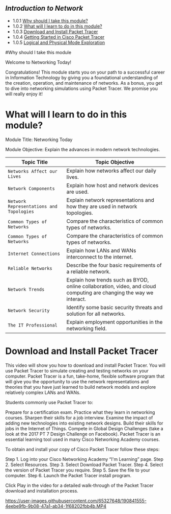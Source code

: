 
## _Introduction to Network_

  * 1.0.1 [Why should I take this module?](#why-should-i-take-this-module)
  * 1.0.2 [What will I learn to do in this module?](#what-will-i-learn-to-do-in-this-module)
  * 1.0.3 [Download and Install Packet Tracer](#Download-and-Install-Packet-Tracer)
  * 1.0.4 [Getting Started in Cisco Packet Tracer](https://github.com/bembenk18/CCNA/blob/main/NetToday/1-0-4.md)
  * 1.0.5 [Logical and Physical Mode Exploration](https://github.com/bembenk18/CCNA/blob/main/NetToday/1-0-5.md)
    
    
    
   
#Why should I take this module


Welcome to Networking Today!

Congratulations! This module starts you on your path to a successful career in Information Technology by giving you a foundational understanding of the creation, operation, and maintenance of networks. As a bonus, you get to dive into networking simulations using Packet Tracer. We promise you will really enjoy it!







# What will I learn to do in this module?

Module Title: Networking Today

Module Objective: Explain the advances in modern network technologies.

 Topic Title                    | Topic Objective                     |  
| -------------                 | -------------                       | 
| `Networks Affect our Lives`   | Explain how networks affect our daily lives.         |
| `Network Components `         | Explain how host and network devices are used.       |
| `Network Representations and Topologies` |	Explain network representations and how they are used in network topologies. |
| `Common Types of Networks`    |	Compare the characteristics of common types of networks. |
|`Common Types of Networks`| Compare the characteristics of common types of networks.|
| `Internet Connections` | Explain how LANs and WANs interconnect to the internet. |
|`Reliable Networks`|Describe the four basic requirements of a reliable network.|
|`Network Trends`|Explain how trends such as BYOD, online collaboration, video, and cloud computing are changing the way we interact.|
|`Network Security`|Identify some basic security threats and solution for all networks.|
|`The IT Professional`|Explain employment opportunities in the networking field.|




# Download and Install Packet Tracer


This video will show you how to download and install Packet Tracer. You will use Packet Tracer to simulate creating and testing networks on your computer. Packet Tracer is a fun, take-home, flexible software program that will give you the opportunity to use the network representations and theories that you have just learned to build network models and explore relatively complex LANs and WANs.

Students commonly use Packet Tracer to:

Prepare for a certification exam.
Practice what they learn in networking courses.
Sharpen their skills for a job interview.
Examine the impact of adding new technologies into existing network designs.
Build their skills for jobs in the Internet of Things.
Compete in Global Design Challenges (take a look at the 2017 PT 7 Design Challenge on Facebook).
Packet Tracer is an essential learning tool used in many Cisco Networking Academy courses.

To obtain and install your copy of Cisco Packet Tracer follow these steps:

Step 1. Log into your Cisco Networking Academy “I'm Learning” page.
Step 2. Select Resources.
Step 3. Select Download Packet Tracer.
Step 4. Select the version of Packet Tracer you require.
Step 5. Save the file to your computer.
Step 6. Launch the Packet Tracer install program.

Click Play in the video for a detailed walk-through of the Packet Tracer download and installation process.



https://user-images.githubusercontent.com/65327648/190841555-4eebe9fb-9b08-47a1-ab34-1f68202fbb4b.MP4



